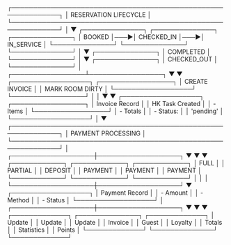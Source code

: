 ┌─────────────────────────────────────────────────────────────┐
│                    RESERVATION LIFECYCLE                     │
└─────────────────────────────────────────────────────────────┘
                              │
                              ▼
┌──────────────┐    ┌──────────────┐    ┌──────────────┐
│   BOOKED     │───▶│  CHECKED_IN  │───▶│ IN_SERVICE   │
└──────────────┘    └──────────────┘    └──────────────┘
                                                │
                                                ▼
                                         ┌──────────────┐
                                         │  COMPLETED   │
                                         └──────────────┘
                                                │
                                                ▼
                                         ┌──────────────┐
                                         │ CHECKED_OUT  │
                                         └──────────────┘
                                                │
                              ┌─────────────────┴─────────────────┐
                              ▼                                   ▼
                    ┌──────────────────┐              ┌─────────────────┐
                    │ CREATE INVOICE   │              │ MARK ROOM DIRTY │
                    └──────────────────┘              └─────────────────┘
                              │                                   │
                              ▼                                   ▼
                    ┌──────────────────┐              ┌─────────────────┐
                    │  Invoice Record  │              │ HK Task Created │
                    │  - Items         │              └─────────────────┘
                    │  - Totals        │
                    │  - Status:       │
                    │    'pending'     │
                    └──────────────────┘
                              │
                              ▼
┌─────────────────────────────────────────────────────────────┐
│                     PAYMENT PROCESSING                       │
└─────────────────────────────────────────────────────────────┘
                              │
          ┌───────────────────┼───────────────────┐
          ▼                   ▼                   ▼
   ┌────────────┐      ┌────────────┐     ┌────────────┐
   │   FULL     │      │  PARTIAL   │     │  DEPOSIT   │
   │  PAYMENT   │      │  PAYMENT   │     │  PAYMENT   │
   └────────────┘      └────────────┘     └────────────┘
          │                   │                   │
          └───────────────────┼───────────────────┘
                              ▼
                    ┌──────────────────┐
                    │  Payment Record  │
                    │  - Amount        │
                    │  - Method        │
                    │  - Status        │
                    └──────────────────┘
                              │
          ┌───────────────────┼───────────────────┐
          ▼                   ▼                   ▼
   ┌─────────────┐   ┌──────────────┐   ┌─────────────┐
   │   Update    │   │   Update     │   │   Update    │
   │   Invoice   │   │    Guest     │   │   Loyalty   │
   │   Totals    │   │  Statistics  │   │   Points    │
   └─────────────┘   └──────────────┘   └─────────────┘